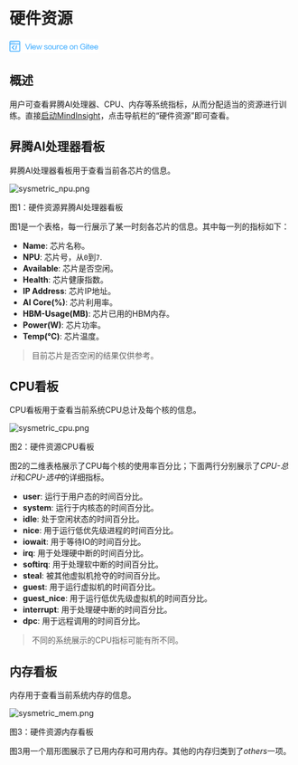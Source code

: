 # 硬件资源

<a href="https://gitee.com/mindspore/docs/blob/r0.6/tutorials/source_zh_cn/advanced_use/system_metrics.md" target="_blank"><img src="../_static/logo_source.png"></a>&nbsp;&nbsp;

## 概述

用户可查看昇腾AI处理器、CPU、内存等系统指标，从而分配适当的资源进行训练。直接[启动MindInsight](https://www.mindspore.cn/tutorial/zh-CN/r0.6/advanced_use/mindinsight_commands.html#id3)，点击导航栏的“硬件资源”即可查看。

## 昇腾AI处理器看板

昇腾AI处理器看板用于查看当前各芯片的信息。

![sysmetric_npu.png](./images/sysmetric_npu.png)

图1：硬件资源昇腾AI处理器看板

图1是一个表格，每一行展示了某一时刻各芯片的信息。其中每一列的指标如下：

- **Name**: 芯片名称。
- **NPU**: 芯片号，从`0`到`7`.
- **Available**: 芯片是否空闲。
- **Health**: 芯片健康指数。
- **IP Address**: 芯片IP地址。
- **AI Core(%)**: 芯片利用率。
- **HBM-Usage(MB)**: 芯片已用的HBM内存。
- **Power(W)**: 芯片功率。
- **Temp(°C)**: 芯片温度。

> 目前芯片是否空闲的结果仅供参考。

## CPU看板

CPU看板用于查看当前系统CPU总计及每个核的信息。

![sysmetric_cpu.png](./images/sysmetric_cpu.png)

图2：硬件资源CPU看板

图2的二维表格展示了CPU每个核的使用率百分比；下面两行分别展示了*CPU-总计*和*CPU-选中*的详细指标。

- **user**: 运行于用户态的时间百分比。
- **system**: 运行于内核态的时间百分比。
- **idle**: 处于空闲状态的时间百分比。
- **nice**: 用于运行低优先级进程的时间百分比。
- **iowait**: 用于等待IO的时间百分比。
- **irq**: 用于处理硬中断的时间百分比。
- **softirq**: 用于处理软中断的时间百分比。
- **steal**: 被其他虚拟机抢夺的时间百分比。
- **guest**: 用于运行虚拟机的时间百分比。
- **guest_nice**: 用于运行低优先级虚拟机的时间百分比。
- **interrupt**: 用于处理硬中断的时间百分比。
- **dpc**: 用于远程调用的时间百分比。

> 不同的系统展示的CPU指标可能有所不同。

## 内存看板

内存用于查看当前系统内存的信息。

![sysmetric_mem.png](./images/sysmetric_mem.png)

图3：硬件资源内存看板

图3用一个扇形图展示了已用内存和可用内存。其他的内存归类到了*others*一项。
